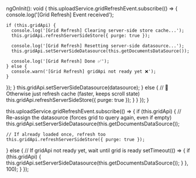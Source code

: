 ngOnInit(): void {
  this.uploadService.gridRefreshEvent.subscribe(() => {
    console.log('[Grid Refresh] Event received');

    if (this.gridApi) {
      console.log('[Grid Refresh] Clearing server-side store cache...');
      this.gridApi.refreshServerSideStore({ purge: true });

      console.log('[Grid Refresh] Resetting server-side datasource...');
      this.gridApi.setServerSideDatasource(this.getDocumentsDataSource());

      console.log('[Grid Refresh] Done ✅');
    } else {
      console.warn('[Grid Refresh] gridApi not ready yet ❌');
    }
  });
}        this.gridApi.setServerSideDatasource(datasource);
      } else {
        // 🔁 Otherwise just refresh cache (faster, keeps scroll state)
        this.gridApi.refreshServerSideStore({ purge: true });
      }
    }
  });
}






this.uploadService.gridRefreshEvent.subscribe(() => {
  if (this.gridApi) {
    // Re-assign the datasource (forces grid to query again, even if empty)
    this.gridApi.setServerSideDatasource(this.getDocumentsDataSource());

    // If already loaded once, refresh too
    this.gridApi.refreshServerSideStore({ purge: true });
  } else {
    // If gridApi not ready yet, wait until grid is ready
    setTimeout(() => {
      if (this.gridApi) {
        this.gridApi.setServerSideDatasource(this.getDocumentsDataSource());
      }
    }, 100);
  }
});
